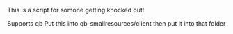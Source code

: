 This is a script for somone getting knocked out!

Supports qb
Put this into qb-smallresources/client then put it into that folder
